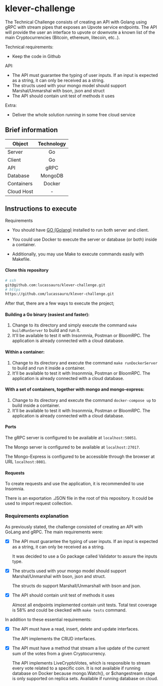 # klever-challenge
The Technical Challenge consists of creating an API with Golang using gRPC with stream pipes that exposes an Upvote service endpoints. The API will provide the user an interface to upvote or downvote a known list of the main Cryptocurrencies (Bitcoin, ethereum, litecoin, etc..).


Technical requirements:
- Keep the code in Github

API:
- The API must guarantee the typing of user inputs. If an input is expected as a string, it can only be received as a string.
- The structs used with your mongo model should support Marshal/Unmarshal with bson, json and struct
- The API should contain unit test of methods it uses

Extra:
- Deliver the whole solution running in some free cloud service



## Brief information 

| Object          | Technology   |
| --------------- |:------------:|
| Server          | Go           |
| Client          | Go           |
| API             | gRPC         |
| Database        | MongoDB      |
| Containers      | Docker       |
| Cloud Host      |     -        |


## Instructions to execute

  Requirements

 * You should have [GO (Golang)](https://go.dev/) installed to run both server and client.

 * You could use Docker to execute the server or database (or both) inside a container.

 * Additionally, you may use Make to execute commands easily with Makefile.



#### Clone this repository
 ```sh
# ssh
git@github.com:lucassauro/klever-challenge.git
# https
https://github.com/lucassauro/klever-challenge.git
```


After that, there are a few ways to execute the project;

#### Building a Go binary (easiest and faster):
1. Change to its directory and simply execute the command `make buildRunServer` to build and run it.
2. It'll be available to test it with Insonmnia, Postman or BloomRPC. The application is already connected with a cloud database.


#### Within a container:
1. Change to its directory and execute the command `make runDockerServer` to build and run it inside a container.
2. It'll be available to test it with Insonmnia, Postman or BloomRPC. The application is already connected with a cloud database.


#### With a set of containers, together with mongo and mongo-express:
1. Change to its directory and execute the command `docker-compose up` to build inside a container.
2. It'll be available to test it with Insonmnia, Postman or BloomRPC. The application is already connected with a cloud database.


#### Ports
The gRPC server is configured to be available at `localhost:50051`.

The Mongo server is configured to be available at `localhost:27017`.

The Mongo-Express is configured to be accessible through the browser at URL `localhost:8081`.



#### Requests

To create requests and use the application, it is recommended to use Insomnia. 

There is an exportation .JSON file in the root of this repository. It could be used to import request collection.


### Requirements explanation

As previously stated, the challenge consisted of creating an API with GoLang and gRPC. The main requirements were:

- [X] The API must guarantee the typing of user inputs. If an input is expected as a string, it can only be received as a string.

  It was decided to use a Go package called Validator to assure the inputs type.
        
- [X] The structs used with your mongo model should support Marshal/Unmarshal with bson, json and struct.

  The structs do support Marshall/Unmarshall with bson and json.
        
- [X] The API should contain unit test of methods it uses

  Almost all endpoints implemented contain unit tests. Total test coverage is 58% and could be ckecked with `make tests` command.
        
        
In addition to these essential requirements:
- [X] The API must have a read, insert, delete and update interfaces.

  The API implements the CRUD interfaces.
        
- [X] The API must have a method that stream a live update of the current sum of the votes from a given Cryptocurrency.
        
  The API implements LiveCryptoVotes, which is responsible to stream every vote related to a specific coin. It is not available if running database on Docker because mongo.Watch(), or $changestream stage is only supported on replica sets. Available if running database on cloud.

        
        
        
        
        
